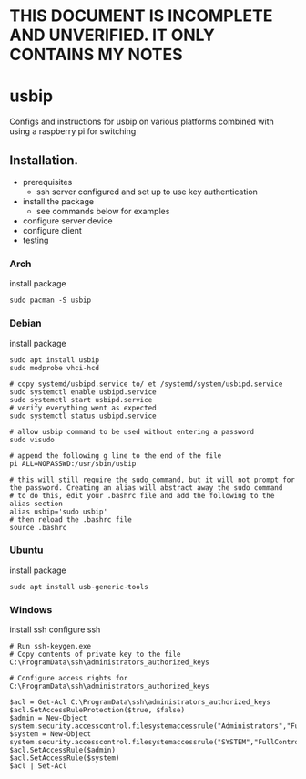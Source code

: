 # THIS DOCUMENT IS INCOMPLETE AND UNVERIFIED. IT ONLY CONTAINS MY NOTES

# usbip
Configs and instructions for usbip on various platforms combined with using a raspberry pi for switching

## Installation. 
* prerequisites
  * ssh server configured and set up to use key authentication
* install the package
  * see commands below for examples
* configure server device
* configure client
* testing
### Arch
install package

    sudo pacman -S usbip
### Debian
install package

    sudo apt install usbip
    sudo modprobe vhci-hcd
    
    # copy systemd/usbipd.service to/ et /systemd/system/usbipd.service
    sudo systemctl enable usbipd.service
    sudo systemctl start usbipd.service
    # verify everything went as expected
    sudo systemctl status usbipd.service
    
    # allow usbip command to be used without entering a password
    sudo visudo
    
    # append the following g line to the end of the file
    pi ALL=NOPASSWD:/usr/sbin/usbip
    
    # this will still require the sudo command, but it will not prompt for the password. Creating an alias will abstract away the sudo command
    # to do this, edit your .bashrc file and add the following to the alias section
    alias usbip='sudo usbip'
    # then reload the .bashrc file
    source .bashrc 
    
   
### Ubuntu 
install package

    sudo apt install usb-generic-tools
### Windows 
install ssh
configure ssh

    # Run ssh-keygen.exe
    # Copy contents of private key to the file C:\ProgramData\ssh\administrators_authorized_keys
    
    # Configure access rights for C:\ProgramData\ssh\administrators_authorized_keys
    
    $acl = Get-Acl C:\ProgramData\ssh\administrators_authorized_keys 
    $acl.SetAccessRuleProtection($true, $false) 
    $admin = New-Object system.security.accesscontrol.filesystemaccessrule("Administrators","FullControl","Allow") 
    $system = New-Object system.security.accesscontrol.filesystemaccessrule("SYSTEM","FullControl","Allow") $acl.SetAccessRule($admin) 
    $acl.SetAccessRule($system) 
    $acl | Set-Acl
